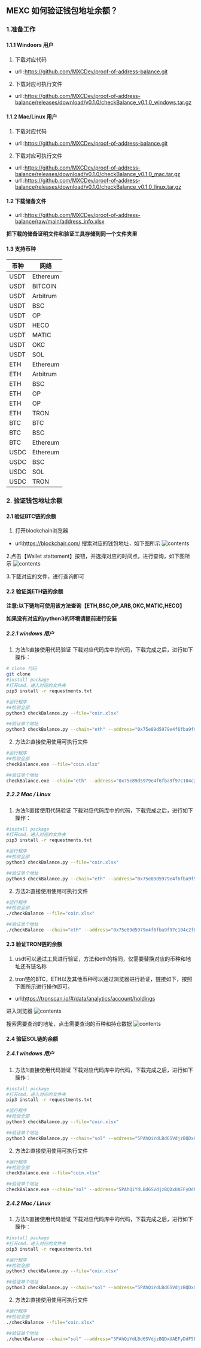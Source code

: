## MEXC 如何验证钱包地址余额？

### 1.准备工作

#### 1.1.1 Windoors 用户
1. 下载对应代码
* url :https://github.com/MXCDev/proof-of-address-balance.git
2. 下载对应可执行文件
* url :https://github.com/MXCDev/proof-of-address-balance/releases/download/v0.1.0/checkBalance_v0.1.0_windows.tar.gz

#### 1.1.2 Mac/Linux 用户
1. 下载对应代码
* url :https://github.com/MXCDev/proof-of-address-balance.git
2. 下载对应可执行文件
* url :https://github.com/MXCDev/proof-of-address-balance/releases/download/v0.1.0/checkBalance_v0.1.0_mac.tar.gz
* url :https://github.com/MXCDev/proof-of-address-balance/releases/download/v0.1.0/checkBalance_v0.1.0_linux.tar.gz

#### 1.2 下载储备文件
* url :https://github.com/MXCDev/proof-of-address-balance/raw/main/address_info.xlsx

**把下载的储备证明文件和验证工具存储到同一个文件夹里**

#### 1.3 支持币种
|币种|网络|
|----|----|
|USDT|Ethereum|
|USDT|BITCOIN|
|USDT|Arbitrum|
|USDT|BSC|
|USDT|OP|
|USDT|HECO|
|USDT|MATIC|
|USDT|OKC|
|USDT|SOL|
|ETH|Ethereum|
|ETH|Arbitrum|
|ETH|BSC|
|ETH|OP|
|ETH|OP|
|ETH|TRON|
|BTC|BTC|
|BTC|BSC|
|BTC|Ethereum|
|USDC|Ethereum|
|USDC|BSC|
|USDC|SOL|
|USDC|TRON|

### 2. 验证钱包地址余额

#### 2.1 验证BTC链的余额
1. 打开blockchain浏览器
* url:https://blockchair.com/
搜索对应的钱包地址，如下图所示
![contents](./img/1.png)

2.点击【Wallet stattement】按钮，并选择对应的时间点，进行查询，如下图所示
![contents](./img/2.png)

3.下载对应的文件，进行查询即可

#### 2.2 验证类ETH链的余额
**注意:以下链均可使用该方法查询【ETH,BSC,OP,ARB,OKC,MATIC,HECO】**

**如果没有对应的python3的环境请提前进行安装**
##### 2.2.1 windows 用户
1. 方法1:直接使用代码验证
下载对应代码库中的代码，下载完成之后，进行如下操作：
```bash
# clone 代码
git clone 
#install package
#打开cmd，进入对应的文件夹
pip3 install -r requestments.txt

#运行程序
##检验全部
python3 checkBalance.py --file="coin.xlsx"

##验证单个地址
python3 checkBalance.py --chain="eth" --address="0x75e89d5979e4f6fba9f97c104c2f0afb3f1dcb88" --name="usdt" --file="coin.xlsx"
```

2. 方法2:直接使用使用可执行文件
```bash
#运行程序
##检验全部
checkBalance.exe --file="coin.xlsx"

##验证单个地址
checkBalance.exe --chain="eth" --address="0x75e89d5979e4f6fba9f97c104c2f0afb3f1dcb88" --name="usdt" --file="coin.xlsx"
```

##### 2.2.2 Mac / Linux
1. 方法1:直接使用代码验证
下载对应代码库中的代码，下载完成之后，进行如下操作：
```bash
#install package
#打开cmd，进入对应的文件夹
pip3 install -r requestments.txt

#运行程序
##检验全部
python3 checkBalance.py --file="coin.xlsx"

##验证单个地址
python3 checkBalance.py --chain="eth" --address="0x75e89d5979e4f6fba9f97c104c2f0afb3f1dcb88" --name="usdt" --file="coin.xlsx"
```

2. 方法2:直接使用使用可执行文件
```bash
#运行程序
##检验全部
./checkBalance --file="coin.xlsx"

##验证单个地址
./checkBalance --chain="eth" --address="0x75e89d5979e4f6fba9f97c104c2f0afb3f1dcb88" --name="usdt" --file="coin.xlsx"
```

#### 2.3 验证TRON链的余额
1. usdt可以通过工具进行验证，方法和eth的相同，仅需要替换对应的币种和地址还有链名称

2. tron链的BTC，ETH以及其他币种可以通过浏览器进行验证，链接如下，按照下图所示进行操作即可。
* url:https://tronscan.io/#/data/analytics/account/holdings

进入浏览器
![contents](./img/3.png)

搜索需要查询的地址，点击需要查询的币种和持仓数据
![contents](./img/4.png)


#### 2.4 验证SOL链的余额

##### 2.4.1 windows 用户
1. 方法1:直接使用代码验证
下载对应代码库中的代码，下载完成之后，进行如下操作：
```bash
#install package
#打开cmd，进入对应的文件夹
pip3 install -r requestments.txt

#运行程序
##检验全部
python3 checkBalance.py --file="coin.xlsx"

##验证单个地址
python3 checkBalance.py --chain="sol" --address="5PAhQiYdLBd6SVdjzBQDxUAEFyDdF5ExNPQfcscnPRj5" --name="usdt" --file="coin.xlsx"
```

2. 方法2:直接使用使用可执行文件
```bash
#运行程序
##检验全部
checkBalance.exe --file="coin.xlsx"

##验证单个地址
checkBalance.exe --chain="sol" --address="5PAhQiYdLBd6SVdjzBQDxUAEFyDdF5ExNPQfcscnPRj5" --name="usdt" --file="coin.xlsx"
```

##### 2.4.2 Mac / Linux
1. 方法1:直接使用代码验证
下载对应代码库中的代码，下载完成之后，进行如下操作：
```bash
#install package
#打开cmd，进入对应的文件夹
pip3 install -r requestments.txt

#运行程序
##检验全部
python3 checkBalance.py --file="coin.xlsx"

##验证单个地址
python3 checkBalance.py --chain="sol" --address="5PAhQiYdLBd6SVdjzBQDxUAEFyDdF5ExNPQfcscnPRj5" --name="usdt" --file="coin.xlsx"
```

2. 方法2:直接使用使用可执行文件
```bash
#运行程序
##检验全部
./checkBalance --file="coin.xlsx"

##验证单个地址
./checkBalance --chain="sol" --address="5PAhQiYdLBd6SVdjzBQDxUAEFyDdF5ExNPQfcscnPRj5" --name="usdt" --file="coin.xlsx"
```

